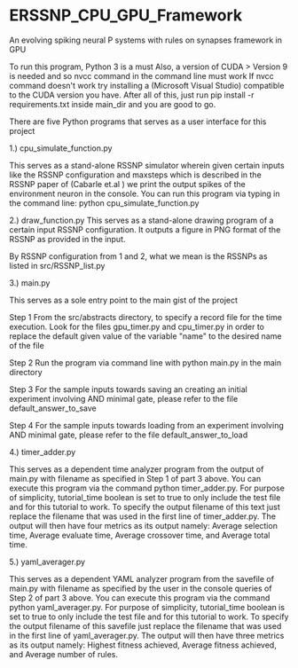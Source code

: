 # ERSSNP_CPU_GPU_Framework
An evolving spiking neural P systems with rules on synapses framework in GPU

To run this program, Python 3 is a must
Also, a version of CUDA > Version 9 is needed and so nvcc command in the command line must work 
If nvcc command doesn't work try installing a (Microsoft Visual Studio) compatible to the CUDA version you have.
After all of this, just run pip install -r requirements.txt inside main_dir and you are good to go.

There are five Python programs that serves as a user interface for this project

1.) cpu_simulate_function.py

This serves as a stand-alone RSSNP simulator wherein given certain inputs like the RSSNP configuration and maxsteps which is described in the RSSNP paper of (Cabarle et.al ) we print the output spikes of the environment neuron in the console. You can run this program via typing in the command line: python cpu_simulate_function.py

2.) draw_function.py
This serves as a stand-alone drawing program of a certain input RSSNP configuration. It outputs a figure in PNG format of the RSSNP as provided in the input.

By RSSNP configuration from 1 and 2, what we mean is the RSSNPs as listed in src/RSSNP_list.py


3.) main.py

This serves as a sole entry point to the main gist of the project

Step 1
From the src/abstracts directory, to specify a record file for the time execution. Look for the files gpu_timer.py and cpu_timer.py in order to replace the default given value of the variable "name" to the desired name of the file

Step 2
Run the program via command line with python main.py in the main directory 

Step 3
For the sample inputs towards saving an creating an initial experiment involving AND minimal gate, please refer to the file default_answer_to_save

Step 4
For the sample inputs towards loading from an experiment involving AND minimal gate, please refer to the file default_answer_to_load

4.)  timer_adder.py

This serves as a dependent time analyzer program from the output of main.py with filename as specified in Step 1 of part 3 above. You can execute this program via the command python timer_adder.py. For purpose of simplicity, tutorial_time boolean is set to true to only include the test file and for this tutorial to work. To specify the output filename of this text just replace the filename that was used in the first line of timer_adder.py.  The output will then have four metrics as its output namely: Average selection time,  Average evaluate time, Average crossover time, and Average total time. 

5.)  yaml_averager.py

This serves as a dependent YAML analyzer program from the savefile of main.py with filename as specified by the user in the console queries of Step 2 of part 3 above. You can execute this program via the command python yaml_averager.py. For purpose of simplicity, tutorial_time boolean is set to true to only include the test file and for this tutorial to work. To specify the output filename of this savefile just replace the filename that was used in the first line of yaml_averager.py. The output will then have three metrics as its output namely: Highest fitness achieved,  Average fitness achieved, and Average number of rules. 
